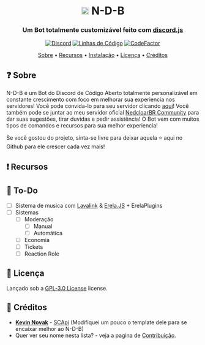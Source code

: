 <h1 align="center">
  <br>
  <img width="20" src="https://github.com/NedcloarBR/N-D-B/blob/master/Src/Assets/Images/Logos/Logo.png?raw=true"> N-D-B
  <br>
</h1>

<h3 align=center>Um Bot totalmente customizável feito com <a href=https://github.com/discordjs/discord.js>discord.js</a></h3>

<div align=center>

[![Discord](https://img.shields.io/discord/679066351456878633.svg?label=&logo=discord&logoColor=ffffff&color=7389D8&labelColor=6A7EC2)](http://discord.gg/5CHARxbaRk)
[![Linhas de Código](https://sonarcloud.io/api/project_badges/measure?project=NedcloarBR_N-D-B&metric=ncloc)](https://sonarcloud.io/dashboard?id=NedcloarBR_N-D-B)
[![CodeFactor](https://www.codefactor.io/repository/github/nedcloarbr/n-d-b/badge)](https://www.codefactor.io/repository/github/nedcloarbr/n-d-b)

</div>

<p align="center">
  <a href="#Sobre">Sobre</a>
  •
  <a href="#Recursos">Recursos</a>
  •
  <a href="https://github.com/NedcloarBR/N-D-B/blob/master/Docs/INSTALLATION.md">Instalação</a>
  •
  <a href="#Licença">Licença</a>
  •
  <a href="#Créditos">Créditos</a>
</p>

## ❓ Sobre

N-D-B é um Bot do Discord de Código Aberto totalmente personalizável em constante crescimento com foco em melhorar sua experiencia nos servidores! Você pode convida-lo para seu servidor clicando [aqui](https://discord.com/oauth2/authorize?client_id=708822043420000366&permissions=8&redirect_uri=http%3A%2F%2Flocalhost%3A3001%2Fapi%2Fauth%2Fredirect&scope=bot%20applications.commands)! Você também pode se juntar ao meu servidor oficial [NedcloarBR Community](http://discord.gg/5CHARxbaRk) para dar suas sugestões, tirar duvidas e pedir assistência! O Bot vem com muitos tipos de comandos e recursos para sua melhor experiencia!

Se você gostou do projeto, sinta-se livre para deixar aquela ⭐ aqui no Github para ele crescer cada vez mais!

## ❗ Recursos

## 📝 To-Do

- [ ] Sistema de musica com [Lavalink](https://github.com/freyacodes/Lavalink) & [Erela.JS](https://github.com/MenuDocs/erela.js) + ErelaPlugins
- [ ] Sistemas
  - [ ] Moderação
    - [ ] Manual
    - [ ] Automática
  - [ ] Economia
  - [ ] Tickets
  - [ ] Reaction Role

## 📖 Licença

Lançado sob a [GPL-3.0 License](https://github.com/NedcloarBR/N-D-B/blob/master/License) license.

## 📜 Créditos

- **[Kevin Novak](https://github.com/KevinNovak)** - [SCApi](https://github.com/KevinNovak/Discord-Bot-TypeScript-Template) (Modifiquei um pouco o template dele para se encaixar melhor ao N-D-B)
- Quer ver seu nome nesta lista? - veja a pagina de [Contribuição](https://github.com/NedcloarBR/N-D-B/blob/master/Docs/CONTRIBUTING.md).
